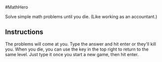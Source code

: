#MathHero

Solve simple math problems until you die. (Like working as an accountant.)

 
Instructions
------------

The problems will come at you. Type the answer and hit enter or they'll kill you.
When you die, you can use the key in the top right to return to the same level. Just type it once you start a new game, then hit enter.
